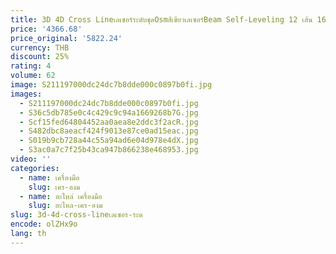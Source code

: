 ```yaml
---
title: 3D 4D Cross Lineเลเซอร์ระดับชุดOsmสีเขียวเลเซอร์Beam Self-Leveling 12 เส้น 16 เส้นเลเซอร์Levelingเครื่องมือแนวตั้งแนวนอน
price: '4366.68'
price_original: '5822.24'
currency: THB
discount: 25%
rating: 4
volume: 62
image: S211197000dc24dc7b8dde000c0897b0fi.jpg
images:
  - S211197000dc24dc7b8dde000c0897b0fi.jpg
  - S36c5db785e0c4c429c9c94a1669268b7G.jpg
  - Scf15fed64804452aa0aea8e2ddc3f2acR.jpg
  - S482dbc8aeacf424f9013e87ce0ad15eac.jpg
  - S019b9cb728a44c55a94ad6e04d978e4dX.jpg
  - S3ac0a7c7f25b43ca947b866238e468953.jpg
video: ''
categories:
  - name: เครื่องมือ
    slug: เคร-องม
  - name: อะไหล่ เครื่องมือ
    slug: อะไหล-เคร-องม
slug: 3d-4d-cross-lineเลเซอร-ระด
encode: olZHx9o
lang: th
---
```

  